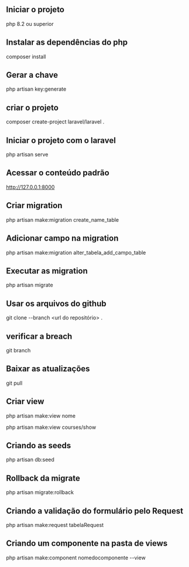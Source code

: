 ## Iniciar o projeto 

php 8.2 ou superior

## Instalar as dependências do php
composer install

## Gerar a chave
php artisan key:generate

## criar o projeto
composer create-project laravel/laravel .

## Iniciar o projeto com o laravel

php artisan serve

## Acessar o conteúdo padrão

http://127.0.0.1:8000

## Criar migration

php artisan make:migration create_name_table

## Adicionar campo na migration

php artisan make:migration alter_tabela_add_campo_table

## Executar as migration
php artisan migrate

## Usar os arquivos do github

git clone --branch <branch name> <url do repositório> .

## verificar a breach

git branch

## Baixar as atualizações

git pull

## Criar view
php artisan make:view nome

php artisan make:view courses/show

## Criando as seeds
php artisan db:seed

## Rollback da migrate
php artisan migrate:rollback

## Criando a validação do formulário pelo Request
php artisan make:request tabelaRequest

## Criando um componente na pasta de views
php artisan make:component nomedocomponente --view






